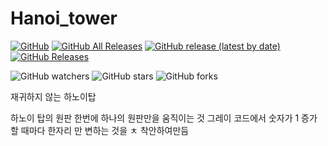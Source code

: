 # Hanoi_tower

[![GitHub](https://img.shields.io/github/license/BOX-U/Hanoi_tower)](https://github.com/Bunnyspa/GFChipCalc/blob/master/LICENSE)
[![GitHub All Releases](https://img.shields.io/github/downloads/BOX-U/Hanoi_tower/total)](https://github.com/Bunnyspa/GFChipCalc/releases)
[![GitHub release (latest by date)](https://img.shields.io/github/v/release/BOX-U/Hanoi_tower)](https://github.com/Bunnyspa/GFChipCalc/releases/latest)
[![GitHub Releases](https://img.shields.io/github/downloads/BOX-U/Hanoi_tower/latest/total)](https://github.com/Bunnyspa/GFChipCalc/releases/latest)

![GitHub watchers](https://img.shields.io/github/watchers/BOX-U/Hanoi_tower?style=social)
![GitHub stars](https://img.shields.io/github/stars/BOX-U/Hanoi_tower?style=social)
![GitHub forks](https://img.shields.io/github/forks/BOX-U/Hanoi_tower?style=social)

재귀하지 않는 하노이탑

하노이 탑의 원판 한번에 하나의 원판만을 움직이는 것
그레이 코드에서 숫자가 1 증가 할 때마다 한자리 만 변하는 것을 ㅊ 착안하여만듬 

